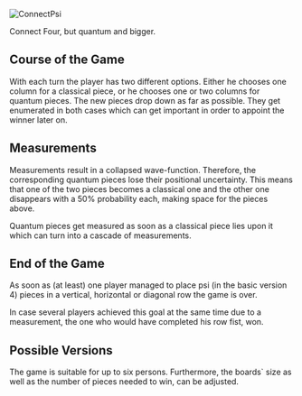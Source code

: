 ![ConnectPsi](https://i.imgur.com/LIXlSg5.png)

Connect Four, but quantum and bigger.

## Course of the Game

With each turn the player has two different options. Either he chooses 
one column for a classical piece, or he chooses one or two columns 
for quantum pieces. The new pieces drop down as far as possible. 
They get enumerated in both cases which can get important in order to 
appoint the winner later on. 

## Measurements

Measurements result in a collapsed wave-function. 
Therefore, the corresponding quantum pieces lose their positional uncertainty.
This means that one of the two pieces becomes a classical one and the other 
one disappears with a 50% probability each, making space for the pieces above.

Quantum pieces get measured as soon as a classical piece lies upon it which
can turn into a cascade of measurements. 

## End of the Game

As soon as (at least) one player managed to place psi (in the basic version 4)
pieces in a vertical, horizontal or diagonal row the game is over. 

In case several players achieved this goal at the same time due to a measurement,
the one who would have completed his row fist, won.  

## Possible Versions

The game is suitable for up to six persons. Furthermore, the boards` size 
as well as the number of pieces needed to win, can be adjusted.